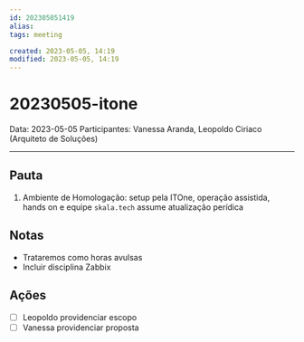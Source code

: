 ```yaml
---
id: 202305051419
alias: 
tags: meeting

created: 2023-05-05, 14:19
modified: 2023-05-05, 14:19
---
```

# 20230505-itone

Data: 2023-05-05
Participantes: Vanessa Aranda, Leopoldo Ciriaco (Arquiteto de Soluções)

---

## Pauta

1. Ambiente de Homologação: setup pela ITOne, operação assistida, hands on e equipe `skala.tech` assume atualização perídica

## Notas

- Trataremos como horas avulsas
- Incluir disciplina Zabbix

## Ações

- [ ] Leopoldo providenciar escopo
- [ ] Vanessa providenciar proposta